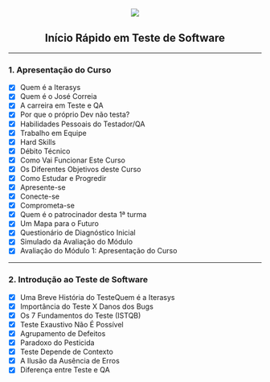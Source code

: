 <h1 align="center">
  <img src="https://iterasys.com.br/upload/others/240520201590337600iterasys-pos-branco-eadplataforma.png">
</h1>
<h2 align="center">Início Rápido em Teste de Software</h2>

<hr>

<h3>1. Apresentação do Curso</h3>

- [x] Quem é a Iterasys
- [x] Quem é o José Correia	
- [x] A carreira em Teste e QA
- [x] Por que o próprio Dev não testa?
- [x] Habilidades Pessoais do Testador/QA
- [x] Trabalho em Equipe
- [x] Hard Skills
- [x] Débito Técnico
- [x] Como Vai Funcionar Este Curso
- [x] Os Diferentes Objetivos deste Curso
- [x] Como Estudar e Progredir
- [x] Apresente-se
- [x] Conecte-se
- [x] Comprometa-se
- [x] Quem é o patrocinador desta 1ª turma
- [x] Um Mapa para o Futuro
- [x] Questionário de Diagnóstico Inicial
- [x] Simulado da Avaliação do Módulo
- [x] Avaliação do Módulo 1: Apresentação do Curso

<hr>

<h3>2. Introdução ao Teste de Software</h3>

- [x] Uma Breve História do TesteQuem é a Iterasys
- [x] Importância do Teste X Danos dos Bugs
- [x] Os 7 Fundamentos do Teste (ISTQB)
- [x] Teste Exaustivo Não É Possível
- [x] Agrupamento de Defeitos
- [x] Paradoxo do Pesticida
- [x] Teste Depende de Contexto
- [x] A Ilusão da Ausência de Erros
- [x] Diferença entre Teste e QA